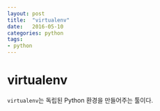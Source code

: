 ```yaml
---
layout: post
title:  "virtualenv"
date:   2016-05-10
categories: python
tags:
- python
---
```

# virtualenv

`virtualenv`는 독립된 Python 환경을 만들어주는 툴이다.

